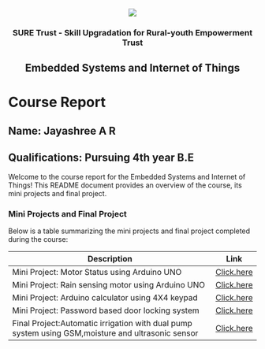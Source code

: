 <!-- PROJECT LOGO -->
<br />

<div align="center">
   <img src='https://user-images.githubusercontent.com/73131499/166115643-d3187f47-d38f-41b2-ae42-5ecbbc60de14.png' />


<h3 align="center">SURE Trust - Skill Upgradation for Rural-youth Empowerment Trust</h3>
  <h2> Embedded Systems and Internet of Things </h2>
</div>

# Course Report

## Name: Jayashree A R

## Qualifications: Pursuing 4th year B.E

Welcome to the course report for the Embedded Systems and Internet of Things! This README document provides an overview of the course, its mini projects and final project.

### Mini Projects and Final Project

Below is a table summarizing the mini projects and final project completed during the course:

| Description                               | Link                                    |
|-------------------------------------------|-----------------------------------------|
| Mini Project: Motor Status using Arduino UNO|[Click.here](https://github.com/Jayashree-git1/G6_ES/tree/main/Mini%20Projects/Jayashree%20A%20R/Motor)|
| Mini Project: Rain sensing motor using Arduino UNO|[Click.here](https://github.com/Jayashree-git1/G6_ES/tree/main/Mini%20Projects/Jayashree%20A%20R/Motor-rain%20sensor)|
| Mini Project: Arduino calculator using 4X4 keypad|[Click.here](https://github.com/Jayashree-git1/G6_ES/tree/main/Mini%20Projects/Jayashree%20A%20R/Calculator)|
| Mini Project: Password based door locking system|[Click.here](https://github.com/Jayashree-git1/G6_ES/tree/main/Mini%20Projects/Jayashree%20A%20R/Automatic%20door%20system)|
| Final Project:Automatic irrigation with dual pump system using GSM,moisture and ultrasonic sensor|[Click.here](https://github.com/Jayashree-git1/G6_ES/tree/main/Final%20Capstone%20Project/Jayashree%20A%20R/Automatic%20irrigation%20with%20dual%20pump%20controlling%20system)|
                  